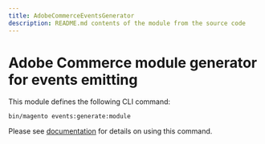 ```yaml
---
title: AdobeCommerceEventsGenerator
description: README.md contents of the module from the source code
---
```


# Adobe Commerce module generator for events emitting

This module defines the following CLI command:

```shell
bin/magento events:generate:module
```

Please see [documentation](https://developer.adobe.com/commerce/events/get-started/commands/#generate-a-commerce-module-based-on-a-list-of-subscribed-events) for details on using this command.
